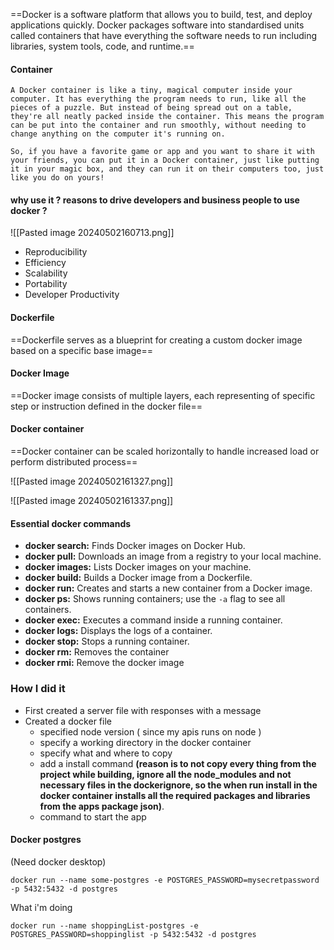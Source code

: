  ==Docker is a software platform that allows you to build, test, and deploy applications quickly. Docker packages software into standardised units called containers that have everything the software needs to run including libraries, system tools, code, and runtime.== 


#### Container
```
A Docker container is like a tiny, magical computer inside your computer. It has everything the program needs to run, like all the pieces of a puzzle. But instead of being spread out on a table, they're all neatly packed inside the container. This means the program can be put into the container and run smoothly, without needing to change anything on the computer it's running on.

So, if you have a favorite game or app and you want to share it with your friends, you can put it in a Docker container, just like putting it in your magic box, and they can run it on their computers too, just like you do on yours!
```

#### why use it ? reasons to drive developers and business people to use docker ?
![[Pasted image 20240502160713.png]]
- Reproducibility
- Efficiency
- Scalability
- Portability
- Developer Productivity

#### Dockerfile
==Dockerfile serves as a blueprint for creating a custom docker image based on a specific base image==

#### Docker Image
==Docker image consists of multiple layers, each representing of specific step or instruction defined in the docker file==

#### Docker container
==Docker container can be scaled horizontally to handle increased load or perform distributed process==

![[Pasted image 20240502161327.png]]


![[Pasted image 20240502161337.png]]

#### Essential docker commands
- **docker search:** Finds Docker images on Docker Hub.
- **docker pull:** Downloads an image from a registry to your local machine.
- **docker images:** Lists Docker images on your machine.
- **docker build:** Builds a Docker image from a Dockerfile.
- **docker run:** Creates and starts a new container from a Docker image.
- **docker ps:** Shows running containers; use the `-a` flag to see all containers.
- **docker exec:** Executes a command inside a running container.
- **docker logs:** Displays the logs of a container.
- **docker stop:** Stops a running container.
- **docker rm:** Removes the container
- **docker rmi:** Remove the docker image

### How I did it
- First created a server file with responses with a message
- Created a docker file 
	- specified node version ( since my apis runs on node )
	- specify a working directory in the docker container
	- specify what and where to copy 
	- add a install command **(reason is to not copy every thing from the project while building, ignore all the node_modules and not necessary files in the dockerignore, so the when run install in the docker container installs all the required packages and libraries from the apps package json)**.
	- command to start the app

#### Docker postgres
(Need docker desktop)

```console
docker run --name some-postgres -e POSTGRES_PASSWORD=mysecretpassword -p 5432:5432 -d postgres
```

What i'm doing
```
docker run --name shoppingList-postgres -e POSTGRES_PASSWORD=shoppinglist -p 5432:5432 -d postgres
```
